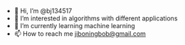 - 👋 Hi, I’m @bj134517
- 👀 I’m interested in algorithms with different applications
- 🌱 I’m currently learning machine learning
- 📫 How to reach me jiboningbob@gmail.com

<!---
bj134517/bj134517 is a ✨ special ✨ repository because its `README.md` (this file) appears on your GitHub profile.
You can click the Preview link to take a look at your changes.
--->
